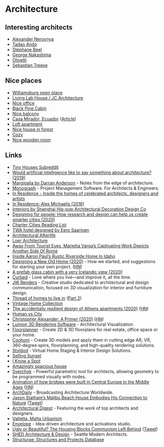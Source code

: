 # Architecture

## Interesting architects

- [Alexander Nerovnya](https://www.instagram.com/alex_nerovnya/)
- [Tadao Ando](https://en.wikipedia.org/wiki/Tadao_Ando)
- [Stéphane Beel](http://www.stephanebeel.com/index.html)
- [George Nakashima](https://nakashimawoodworkers.com/)
- [Olivetti](https://twitter.com/danrubin/status/1365899422698270721)
- [Sebastian Treese](https://twitter.com/SCP_Hughes/status/1383028013156200448)

## Nice places

- [Williamsburg open place](https://twitter.com/madelinebilis/status/1327380099147165697)
- [Living Lab House / JC Architecture](https://www.archdaily.com/923076/living-lab-house-jc-architecture)
- [Nice office](https://twitter.com/alexhaobao/status/1388332873309061124)
- [Black Pine Cabin](https://www.shedbuilt.com/portfolio/black-pine-cabin/)
- [Nice balcony](https://twitter.com/aeduhm/status/1398740225954824196)
- [Casa Mirador, Ecuador](https://twitter.com/PottsJustin/status/1424418932618825738) ([Article](https://www.dezeen.com/2021/06/20/rama-estudio-casa-mirador-ecuador/))
- [Loft apartment](https://twitter.com/3dLooks/status/1431268673415749639)
- [Nice house in forest](https://twitter.com/nickcammarata/status/1437477973381292036)
- [Cozy](https://twitter.com/uchilka_nastya/status/1438252274111946767)
- [Nice wooden room](https://twitter.com/dimillian/status/1438159663925800965)

## Links

- [Tiny Houses Subreddit](https://www.reddit.com/r/tinyhouses)
- [Would artificial intelligence like to say something about architecture? (2019)](https://archinect.com/news/article/150133371/would-artificial-intelligence-like-to-say-something-about-architecture)
- [Marginalia by Darran Anderson](https://www.patreon.com/oniropolis) - Notes from the edge of architecture.
- [Monograph](https://monograph.io/) - Project Management Software. For Architects & Engineers.
- [In Residence - Inside the homes of celebrated architects, designers and artists](https://www.youtube.com/playlist?list=PLuu-TPQ2CJp3DofoAWABBgTHoMvcADp7x)
- [In Residence: Alex Michaelis (2016)](https://www.youtube.com/watch?v=ziZ_tTvtk1k)
- [Interiors by Shanghai Hip-pop Architectural Decoration Design Co](http://www.hippop-sh.cn/)
- [Designing for people: How research and design can help us create smarter cities (2020)](https://marisamorby.com/designing-cities-for-people)
- [Charter Cities Reading List](https://www.chartercitiesinstitute.org/reading)
- [TWA hotel designed by Eero Saarinen](https://twitter.com/karrisaarinen/status/1216773664823300097)
- [Architectural Afterlife](https://architecturalafterlife.com/)
- [Loer Architecture](https://loerarchitecten.com/)
- [Away From Tourist Eyes, Marietta Varga’s Captivating Work Depicts Another Side Of Rome](https://www.ignant.com/2020/02/20/away-from-tourist-eyes-marietta-vargas-captivating-work-depicts-another-side-of-rome/)
- [Inside Aaron Paul’s Rustic Riverside Home In Idaho](https://www.youtube.com/watch?v=D-qQneOnJl0)
- [Designing a New Old Home (2020)](https://medium.com/@simon.sarris/designing-a-new-old-home-part-1-cf298b58ed41) - How we started, and suggestions for starting your own project. ([HN](https://news.ycombinator.com/item?id=23881363))
- [A prefab glass cabin with a very Icelandic view (2020)](https://www.curbed.com/2020/5/12/21255300/glass-cabins-iceland-retreat-ood-house)
- [Curbed](https://www.curbed.com/) - Love where you live—and improve it, all the time.
- [JW Renders](https://www.jwrenders.com/about) - Creative studio dedicated to architectural and design communication, focused on 3D visualization for interior and furniture design.
- [Thread of homes to live in](https://twitter.com/marty/status/1217874823898116096) ([Part 2](https://twitter.com/gonsanchezs/status/1265091312946118656))
- [Vintage Home Collection](https://vintagehomecollection.tumblr.com/)
- [The accidentally resilient design of Athens apartments (2020)](https://www.bloomberg.com/news/features/2020-07-15/the-design-history-of-athens-iconic-apartments) ([HN](https://news.ycombinator.com/item?id=23843813))
- [Human vs City](https://www.behance.net/gallery/80246913/HUMAN-vs-CITY-CHONGQING)
- [Christopher Alexander: A Primer (2020)](https://www.youtube.com/watch?v=XLsTZXT0FlM) ([HN](https://news.ycombinator.com/item?id=24033936))
- [Lumion 3D Rendering Software](https://lumion.com/) - Architectural Visualization.
- [Floorplanner](https://floorplanner.com/) - Create 2D & 3D floorplans for real estate, office space or your home.
- [Coohom](https://www.coohom.com/) - Create 3D models and apply them in cutting edge AR, VR, 360-degree spins, floorplanning, and high-quality rendering solutions.
- [Styldod](https://www.styldod.com/) - Virtual Home Staging & Interior Design Solutions.
- [Selling Sunset](https://iknowaspot.substack.com/p/-selling-sunset)
- [I Know a Spot](https://iknowaspot.substack.com/)
- [Amazingly spacious house](https://twitter.com/ariel_n/status/1261038889466130433)
- [Sverchok](https://github.com/nortikin/sverchok) - Powerful parametric tool for architects, allowing geometry to be programmed visually with nodes.
- [Animation of how bridges were built in Central Europe in the Middle Ages](https://www.youtube.com/watch?v=nJgD6gyi0Wk) ([HN](https://news.ycombinator.com/item?id=24798302))
- [ArchDaily](https://www.archdaily.com/) - Broadcasting Architecture Worldwide.
- [Jason Statham’s Malibu Beach House Embodies His Connection to Nature](https://www.architecturaldigest.com/story/jason-statham-malibu-house) ([Tweet](https://twitter.com/chexee/status/1366407294829748226))
- [Architectural Digest](https://www.architecturaldigest.com/) - Featuring the work of top architects and designers.
- [Valletta, Malta Urbanism](https://twitter.com/SCP_Hughes/status/1370413685798277134)
- [Envelope](https://envelopead.com/) - Idea-driven architecture and activations studio.
- [Ugly or Beautiful? The Housing Blocks Communism Left Behind](https://www.wired.com/story/communist-housing-blocks-gallery/) ([Tweet](https://twitter.com/WIRED/status/1378918910112727042))
- [SHED Architecture & Design](https://www.shedbuilt.com/) - Seattle Modern Architects.
- [Structurae: Structures and Projects Database](https://structurae.net/en/structures/)
